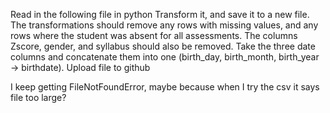 Read in the following file in python
Transform it, and save it to a new file. 
The transformations should remove any rows with missing values, and any rows where the student was absent for all assessments.
The columns Zscore, gender, and syllabus should also be removed. 
Take the three date columns and concatenate them into one (birth_day, birth_month, birth_year -> birthdate).
Upload file to github

I keep getting FileNotFoundError, maybe because when I try the csv it  says file too large?